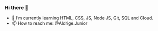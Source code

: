 ### Hi there 👋



- 🌱 I’m currently learning HTML, CSS, JS, Node JS, Git, SQL and Cloud.
- 📫 How to reach me: @Aldrige.Junior
